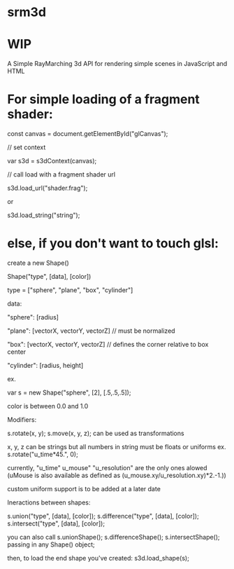 # srm3d
# WIP
A Simple RayMarching 3d API for rendering simple scenes in JavaScript and HTML

# For simple loading of a fragment shader:

const canvas = document.getElementById("glCanvas");

// set context

var s3d = s3dContext(canvas);

// call load with a fragment shader url

s3d.load_url("shader.frag");

or

s3d.load_string("string");

# else, if you don't want to touch glsl:

create a new Shape()

Shape("type", [data], [color])

type = ["sphere", "plane", "box", "cylinder"]

data:

"sphere": [radius]

"plane": [vectorX, vectorY, vectorZ] // must be normalized

"box": [vectorX, vectorY, vectorZ] // defines the corner relative to box center

"cylinder": [radius, height]

ex.

var s = new Shape("sphere", [2], [.5,.5,.5]);

color is between 0.0 and 1.0

Modifiers:

s.rotate(x, y); s.move(x, y, z); can be used as transformations

x, y, z can be strings but all numbers in string must be floats or uniforms ex. s.rotate("u_time*45.", 0);

currently, "u_time" u_mouse" "u_resolution" are the only ones alowed (uMouse is also available as defined as (u_mouse.xy/u_resolution.xy)*2.-1.))

custom uniform support is to be added at a later date

Ineractions between shapes:

s.union("type", [data], [color]); s.difference("type", [data], [color]); s.intersect("type", [data], [color]);

you can also call s.unionShape(); s.differenceShape(); s.intersectShape(); passing in any Shape() object;

then, to load the end shape you've created:
s3d.load_shape(s);
